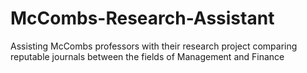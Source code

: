 # McCombs-Research-Assistant
Assisting McCombs professors with their research project comparing reputable journals between the fields of Management and Finance
